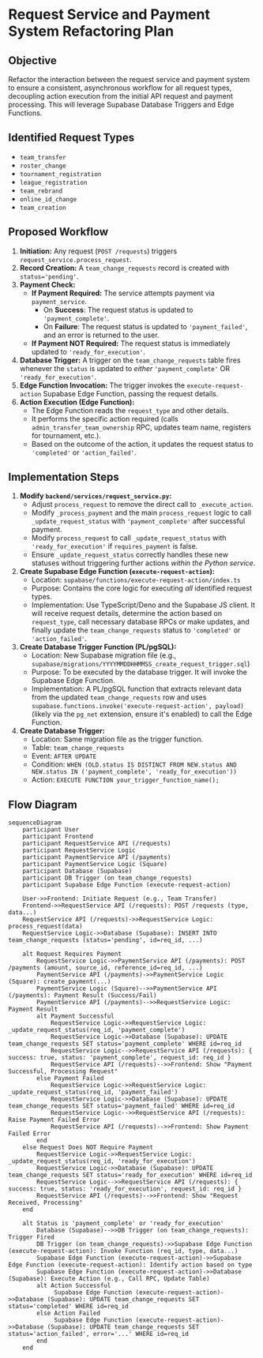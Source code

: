 # Request Service and Payment System Refactoring Plan

## Objective

Refactor the interaction between the request service and payment system to ensure a consistent, asynchronous workflow for all request types, decoupling action execution from the initial API request and payment processing. This will leverage Supabase Database Triggers and Edge Functions.

## Identified Request Types

- `team_transfer`
- `roster_change`
- `tournament_registration`
- `league_registration`
- `team_rebrand`
- `online_id_change`
- `team_creation`

## Proposed Workflow

1.  **Initiation:** Any request (`POST /requests`) triggers `request_service.process_request`.
2.  **Record Creation:** A `team_change_requests` record is created with `status='pending'`.
3.  **Payment Check:**
    - **If Payment Required:** The service attempts payment via `payment_service`.
      - On **Success**: The request status is updated to `'payment_complete'`.
      - On **Failure**: The request status is updated to `'payment_failed'`, and an error is returned to the user.
    - **If Payment NOT Required:** The request status is immediately updated to `'ready_for_execution'`.
4.  **Database Trigger:** A trigger on the `team_change_requests` table fires whenever the `status` is updated to _either_ `'payment_complete'` OR `'ready_for_execution'`.
5.  **Edge Function Invocation:** The trigger invokes the `execute-request-action` Supabase Edge Function, passing the request details.
6.  **Action Execution (Edge Function):**
    - The Edge Function reads the `request_type` and other details.
    - It performs the specific action required (calls `admin_transfer_team_ownership` RPC, updates team name, registers for tournament, etc.).
    - Based on the outcome of the action, it updates the request status to `'completed'` or `'action_failed'`.

## Implementation Steps

1.  **Modify `backend/services/request_service.py`:**
    - Adjust `process_request` to remove the direct call to `_execute_action`.
    - Modify `_process_payment` and the main `process_request` logic to call `_update_request_status` with `'payment_complete'` after successful payment.
    - Modify `process_request` to call `_update_request_status` with `'ready_for_execution'` if `requires_payment` is false.
    - Ensure `_update_request_status` correctly handles these new statuses without triggering further actions _within the Python service_.
2.  **Create Supabase Edge Function (`execute-request-action`):**
    - Location: `supabase/functions/execute-request-action/index.ts`
    - Purpose: Contains the core logic for executing _all_ identified request types.
    - Implementation: Use TypeScript/Deno and the Supabase JS client. It will receive request details, determine the action based on `request_type`, call necessary database RPCs or make updates, and finally update the `team_change_requests` status to `'completed'` or `'action_failed'`.
3.  **Create Database Trigger Function (PL/pgSQL):**
    - Location: New Supabase migration file (e.g., `supabase/migrations/YYYYMMDDHHMMSS_create_request_trigger.sql`)
    - Purpose: To be executed by the database trigger. It will invoke the Supabase Edge Function.
    - Implementation: A PL/pgSQL function that extracts relevant data from the updated `team_change_requests` row and uses `supabase.functions.invoke('execute-request-action', payload)` (likely via the `pg_net` extension, ensure it's enabled) to call the Edge Function.
4.  **Create Database Trigger:**
    - Location: Same migration file as the trigger function.
    - Table: `team_change_requests`
    - Event: `AFTER UPDATE`
    - Condition: `WHEN (OLD.status IS DISTINCT FROM NEW.status AND NEW.status IN ('payment_complete', 'ready_for_execution'))`
    - Action: `EXECUTE FUNCTION your_trigger_function_name();`

## Flow Diagram

```mermaid
sequenceDiagram
    participant User
    participant Frontend
    participant RequestService API (/requests)
    participant RequestService Logic
    participant PaymentService API (/payments)
    participant PaymentService Logic (Square)
    participant Database (Supabase)
    participant DB Trigger (on team_change_requests)
    participant Supabase Edge Function (execute-request-action)

    User->>Frontend: Initiate Request (e.g., Team Transfer)
    Frontend->>RequestService API (/requests): POST /requests (type, data...)
    RequestService API (/requests)->>RequestService Logic: process_request(data)
    RequestService Logic->>Database (Supabase): INSERT INTO team_change_requests (status='pending', id=req_id, ...)

    alt Request Requires Payment
        RequestService Logic->>PaymentService API (/payments): POST /payments (amount, source_id, reference_id=req_id, ...)
        PaymentService API (/payments)->>PaymentService Logic (Square): create_payment(...)
        PaymentService Logic (Square)-->>PaymentService API (/payments): Payment Result (Success/Fail)
        PaymentService API (/payments)-->>RequestService Logic: Payment Result
        alt Payment Successful
            RequestService Logic->>RequestService Logic: _update_request_status(req_id, 'payment_complete')
            RequestService Logic->>Database (Supabase): UPDATE team_change_requests SET status='payment_complete' WHERE id=req_id
            RequestService Logic-->>RequestService API (/requests): { success: true, status: 'payment_complete', request_id: req_id }
            RequestService API (/requests)-->>Frontend: Show "Payment Successful, Processing Request"
        else Payment Failed
            RequestService Logic->>RequestService Logic: _update_request_status(req_id, 'payment_failed')
            RequestService Logic->>Database (Supabase): UPDATE team_change_requests SET status='payment_failed' WHERE id=req_id
            RequestService Logic-->>RequestService API (/requests): Raise Payment Failed Error
            RequestService API (/requests)-->>Frontend: Show Payment Failed Error
        end
    else Request Does NOT Require Payment
        RequestService Logic->>RequestService Logic: _update_request_status(req_id, 'ready_for_execution')
        RequestService Logic->>Database (Supabase): UPDATE team_change_requests SET status='ready_for_execution' WHERE id=req_id
        RequestService Logic-->>RequestService API (/requests): { success: true, status: 'ready_for_execution', request_id: req_id }
        RequestService API (/requests)-->>Frontend: Show "Request Received, Processing"
    end

    alt Status is 'payment_complete' or 'ready_for_execution'
        Database (Supabase)-->>DB Trigger (on team_change_requests): Trigger Fired
        DB Trigger (on team_change_requests)->>Supabase Edge Function (execute-request-action): Invoke Function (req_id, type, data...)
        Supabase Edge Function (execute-request-action)->>Supabase Edge Function (execute-request-action): Identify action based on type
        Supabase Edge Function (execute-request-action)->>Database (Supabase): Execute Action (e.g., Call RPC, Update Table)
        alt Action Successful
             Supabase Edge Function (execute-request-action)->>Database (Supabase): UPDATE team_change_requests SET status='completed' WHERE id=req_id
        else Action Failed
             Supabase Edge Function (execute-request-action)->>Database (Supabase): UPDATE team_change_requests SET status='action_failed', error='...' WHERE id=req_id
        end
    end
```
